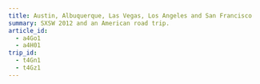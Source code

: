 ```yaml
---
title: Austin, Albuquerque, Las Vegas, Los Angeles and San Francisco
summary: SXSW 2012 and an American road trip.
article_id:
  - a4Go1
  - a4H01
trip_id:
  - t4Gn1
  - t4Gz1
---
```

